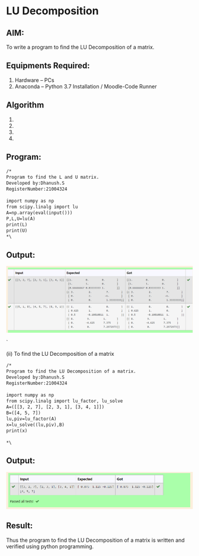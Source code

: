 # LU Decomposition 

## AIM:
To write a program to find the LU Decomposition of a matrix.

## Equipments Required:
1. Hardware – PCs
2. Anaconda – Python 3.7 Installation / Moodle-Code Runner

## Algorithm
1. 
2. 
3. 
4. 

## Program:

```
/*
Program to find the L and U matrix.
Developed by:Dhanush.S 
RegisterNumber:21004324 

import numpy as np
from scipy.linalg import lu
A=np.array(eval(input()))
P,L,U=lu(A)
print(L)
print(U)
*\
```
## Output:
![gitlogo](13.png)

`

(ii) To find the LU Decomposition of a matrix
```
/*
Program to find the LU Decomposition of a matrix.
Developed by:Dhanush.S   
RegisterNumber:21004324 

import numpy as np
from scipy.linalg import lu_factor, lu_solve
A=([[3, 2, 7], [2, 3, 1], [3, 4, 1]])
B=([4, 5, 7])
lu,piv=lu_factor(A)
x=lu_solve((lu,piv),B)
print(x)

*\
```
## Output:
![gitlogo](12.png)

## Result:
Thus the program to find the LU Decomposition of a matrix is written and verified using python programming.

